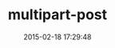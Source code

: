 ---
layout: post
title:  "multipart-post"
repo:   "nicksieger/multipart-post"
date:   2015-02-18 17:29:48
gemurl: https://github.com/nicksieger/multipart-post
---